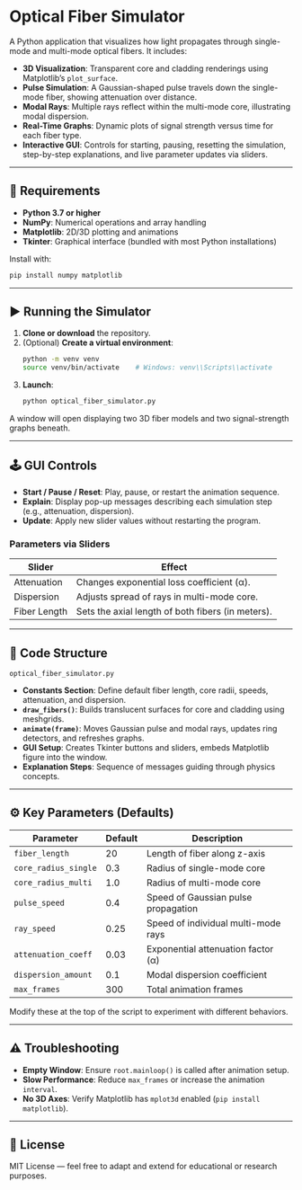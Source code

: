 # Optical Fiber Simulator

A Python application that visualizes how light propagates through single-mode and multi-mode optical fibers. It includes:

- **3D Visualization**: Transparent core and cladding renderings using Matplotlib’s `plot_surface`.
- **Pulse Simulation**: A Gaussian-shaped pulse travels down the single-mode fiber, showing attenuation over distance.
- **Modal Rays**: Multiple rays reflect within the multi-mode core, illustrating modal dispersion.
- **Real-Time Graphs**: Dynamic plots of signal strength versus time for each fiber type.
- **Interactive GUI**: Controls for starting, pausing, resetting the simulation, step-by-step explanations, and live parameter updates via sliders.

---

## 🔧 Requirements

- **Python 3.7 or higher**
- **NumPy**: Numerical operations and array handling
- **Matplotlib**: 2D/3D plotting and animations
- **Tkinter**: Graphical interface (bundled with most Python installations)

Install with:
```bash
pip install numpy matplotlib
```

---

## ▶️ Running the Simulator

1. **Clone or download** the repository.
2. (Optional) **Create a virtual environment**:
   ```bash
   python -m venv venv
   source venv/bin/activate    # Windows: venv\\Scripts\\activate
   ```
3. **Launch**:
   ```bash
   python optical_fiber_simulator.py
   ```

A window will open displaying two 3D fiber models and two signal-strength graphs beneath.

---

## 🕹️ GUI Controls

- **Start / Pause / Reset**: Play, pause, or restart the animation sequence.
- **Explain**: Display pop-up messages describing each simulation step (e.g., attenuation, dispersion).
- **Update**: Apply new slider values without restarting the program.

### Parameters via Sliders

| Slider             | Effect                                             |
|--------------------|----------------------------------------------------|
| Attenuation        | Changes exponential loss coefficient (α).          |
| Dispersion         | Adjusts spread of rays in multi-mode core.         |
| Fiber Length       | Sets the axial length of both fibers (in meters).  |

---

## 📂 Code Structure

```text
optical_fiber_simulator.py
```
- **Constants Section**: Define default fiber length, core radii, speeds, attenuation, and dispersion.
- **`draw_fibers()`**: Builds translucent surfaces for core and cladding using meshgrids.
- **`animate(frame)`**: Moves Gaussian pulse and modal rays, updates ring detectors, and refreshes graphs.
- **GUI Setup**: Creates Tkinter buttons and sliders, embeds Matplotlib figure into the window.
- **Explanation Steps**: Sequence of messages guiding through physics concepts.

---

## ⚙️ Key Parameters (Defaults)

| Parameter             | Default | Description                              |
|-----------------------|---------|------------------------------------------|
| `fiber_length`        | 20      | Length of fiber along z-axis             |
| `core_radius_single`  | 0.3     | Radius of single-mode core               |
| `core_radius_multi`   | 1.0     | Radius of multi-mode core                |
| `pulse_speed`         | 0.4     | Speed of Gaussian pulse propagation      |
| `ray_speed`           | 0.25    | Speed of individual multi-mode rays      |
| `attenuation_coeff`   | 0.03    | Exponential attenuation factor (α)        |
| `dispersion_amount`   | 0.1     | Modal dispersion coefficient             |
| `max_frames`          | 300     | Total animation frames                   |

Modify these at the top of the script to experiment with different behaviors.

---

## ⚠️ Troubleshooting

- **Empty Window**: Ensure `root.mainloop()` is called after animation setup.
- **Slow Performance**: Reduce `max_frames` or increase the animation `interval`.
- **No 3D Axes**: Verify Matplotlib has `mplot3d` enabled (`pip install matplotlib`).

---

## 📝 License

MIT License — feel free to adapt and extend for educational or research purposes.
